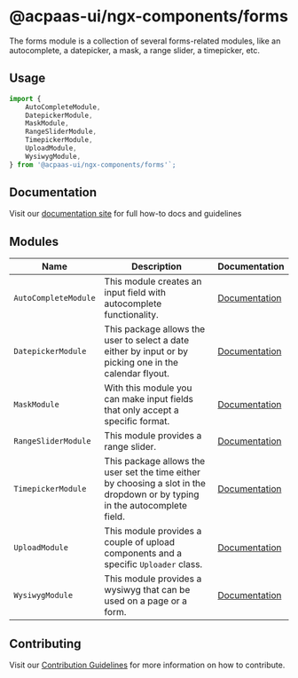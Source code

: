 # @acpaas-ui/ngx-components/forms

The forms module is a collection of several forms-related modules, like an autocomplete, a datepicker, a mask, a range slider, a timepicker, etc.

## Usage

```typescript
import {
	AutoCompleteModule,
	DatepickerModule,
	MaskModule,
	RangeSliderModule,
	TimepickerModule,
	UploadModule,
	WysiwygModule,
} from '@acpaas-ui/ngx-components/forms'`;
```

## Documentation

Visit our [documentation site](https://acpaas-ui.digipolis.be/) for full how-to docs and guidelines

## Modules

| Name         | Description | Documentation |
| -----------  | ------ | -------------------------- |
| `AutoCompleteModule` | This module creates an input field with autocomplete functionality. | [Documentation](./src/lib/auto-complete/README.md) |
| `DatepickerModule` | This package allows the user to select a date either by input or by picking one in the calendar flyout. | [Documentation](./src/lib/datepicker/README.md) |
| `MaskModule` | With this module you can make input fields that only accept a specific format. | [Documentation](./src/lib/mask/README.md) |
| `RangeSliderModule` | This module provides a range slider. | [Documentation](./src/lib/range-slider/README.md) |
| `TimepickerModule` | This package allows the user set the time either by choosing a slot in the dropdown or by typing in the autocomplete field. | [Documentation](./src/lib/timepicker/README.md) |
| `UploadModule` | This module provides a couple of upload components and a specific `Uploader` class. | [Documentation](./src/lib/upload/README.md) |
| `WysiwygModule` | This module provides a wysiwyg that can be used on a page or a form. | [Documentation](./src/lib/wysiwyg/README.md) |

## Contributing

Visit our [Contribution Guidelines](../../CONTRIBUTING.md) for more information on how to contribute.
